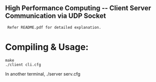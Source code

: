 High Performance Computing -- Client Server Communication via UDP Socket
------------------------------------------------------------------------
     Refer README.pdf for detailed explanation.


Compiling & Usage:
==================
   	make
	./client cli.cfg

In another terminal,
	./server serv.cfg
